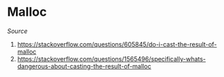 # Malloc

*Source*

1) https://stackoverflow.com/questions/605845/do-i-cast-the-result-of-malloc
2) https://stackoverflow.com/questions/1565496/specifically-whats-dangerous-about-casting-the-result-of-malloc

